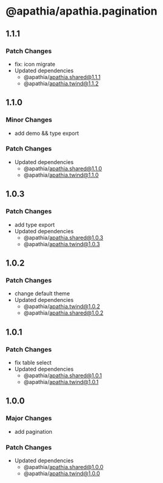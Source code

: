 # @apathia/apathia.pagination

## 1.1.1

### Patch Changes

- fix: icon migrate
- Updated dependencies
  - @apathia/apathia.shared@1.1.1
  - @apathia/apathia.twind@1.1.2

## 1.1.0

### Minor Changes

- add demo && type export

### Patch Changes

- Updated dependencies
  - @apathia/apathia.shared@1.1.0
  - @apathia/apathia.twind@1.1.0

## 1.0.3

### Patch Changes

- add type export
- Updated dependencies
  - @apathia/apathia.shared@1.0.3
  - @apathia/apathia.twind@1.0.3

## 1.0.2

### Patch Changes

- change default theme
- Updated dependencies
  - @apathia/apathia.twind@1.0.2
  - @apathia/apathia.shared@1.0.2

## 1.0.1

### Patch Changes

- fix table select
- Updated dependencies
  - @apathia/apathia.shared@1.0.1
  - @apathia/apathia.twind@1.0.1

## 1.0.0

### Major Changes

- add pagination

### Patch Changes

- Updated dependencies
  - @apathia/apathia.shared@1.0.0
  - @apathia/apathia.twind@1.0.0
